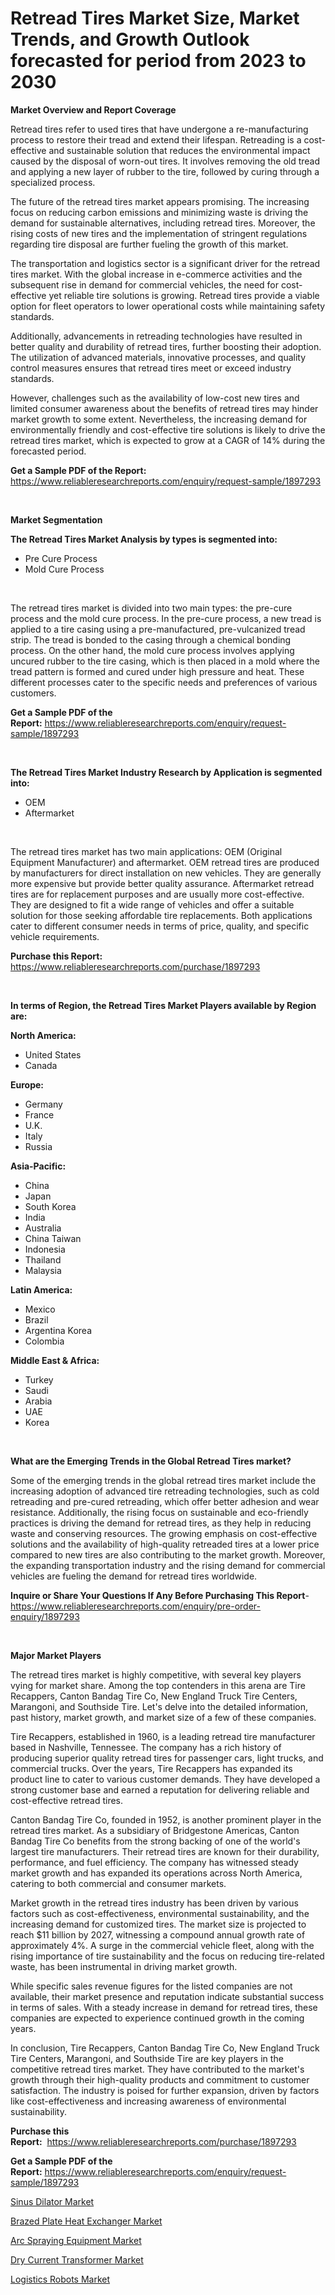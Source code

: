 <p><h1>Retread Tires Market Size, Market Trends, and Growth Outlook forecasted for period from 2023 to 2030</h1></p><p><strong>Market Overview and Report Coverage</strong></p>
<p><p>Retread tires refer to used tires that have undergone a re-manufacturing process to restore their tread and extend their lifespan. Retreading is a cost-effective and sustainable solution that reduces the environmental impact caused by the disposal of worn-out tires. It involves removing the old tread and applying a new layer of rubber to the tire, followed by curing through a specialized process.</p><p>The future of the retread tires market appears promising. The increasing focus on reducing carbon emissions and minimizing waste is driving the demand for sustainable alternatives, including retread tires. Moreover, the rising costs of new tires and the implementation of stringent regulations regarding tire disposal are further fueling the growth of this market.</p><p>The transportation and logistics sector is a significant driver for the retread tires market. With the global increase in e-commerce activities and the subsequent rise in demand for commercial vehicles, the need for cost-effective yet reliable tire solutions is growing. Retread tires provide a viable option for fleet operators to lower operational costs while maintaining safety standards.</p><p>Additionally, advancements in retreading technologies have resulted in better quality and durability of retread tires, further boosting their adoption. The utilization of advanced materials, innovative processes, and quality control measures ensures that retread tires meet or exceed industry standards.</p><p>However, challenges such as the availability of low-cost new tires and limited consumer awareness about the benefits of retread tires may hinder market growth to some extent. Nevertheless, the increasing demand for environmentally friendly and cost-effective tire solutions is likely to drive the retread tires market, which is expected to grow at a CAGR of 14% during the forecasted period.</p></p>
<p><strong>Get a Sample PDF of the Report:</strong> <a href="https://www.reliableresearchreports.com/enquiry/request-sample/1897293">https://www.reliableresearchreports.com/enquiry/request-sample/1897293</a></p>
<p>&nbsp;</p>
<p><strong>Market Segmentation</strong></p>
<p><strong>The Retread Tires Market Analysis by types is segmented into:</strong></p>
<p><ul><li>Pre Cure Process</li><li>Mold Cure Process</li></ul></p>
<p>&nbsp;</p>
<p><p>The retread tires market is divided into two main types: the pre-cure process and the mold cure process. In the pre-cure process, a new tread is applied to a tire casing using a pre-manufactured, pre-vulcanized tread strip. The tread is bonded to the casing through a chemical bonding process. On the other hand, the mold cure process involves applying uncured rubber to the tire casing, which is then placed in a mold where the tread pattern is formed and cured under high pressure and heat. These different processes cater to the specific needs and preferences of various customers.</p></p>
<p><strong>Get a Sample PDF of the Report:</strong>&nbsp;<a href="https://www.reliableresearchreports.com/enquiry/request-sample/1897293">https://www.reliableresearchreports.com/enquiry/request-sample/1897293</a></p>
<p>&nbsp;</p>
<p><strong>The Retread Tires Market Industry Research by Application is segmented into:</strong></p>
<p><ul><li>OEM</li><li>Aftermarket</li></ul></p>
<p>&nbsp;</p>
<p><p>The retread tires market has two main applications: OEM (Original Equipment Manufacturer) and aftermarket. OEM retread tires are produced by manufacturers for direct installation on new vehicles. They are generally more expensive but provide better quality assurance. Aftermarket retread tires are for replacement purposes and are usually more cost-effective. They are designed to fit a wide range of vehicles and offer a suitable solution for those seeking affordable tire replacements. Both applications cater to different consumer needs in terms of price, quality, and specific vehicle requirements.</p></p>
<p><strong>Purchase this Report:</strong>&nbsp; <a href="https://www.reliableresearchreports.com/purchase/1897293">https://www.reliableresearchreports.com/purchase/1897293</a></p>
<p>&nbsp;</p>
<p><strong>In terms of Region, the Retread Tires Market Players available by Region are:</strong></p>
<p>
    <p> <strong> North America: </strong>
        <ul>
            <li>United States</li>
            <li>Canada</li>
        </ul>
        </p> 
    <p> <strong> Europe: </strong>
        <ul>
            <li>Germany</li>
            <li>France</li>
            <li>U.K.</li>
            <li>Italy</li>
            <li>Russia</li>
        </ul>
        </p> 
    <p> <strong> Asia-Pacific: </strong>
        <ul>
            <li>China</li>
            <li>Japan</li>
            <li>South Korea</li>
            <li>India</li>
            <li>Australia</li>
            <li>China Taiwan</li>
            <li>Indonesia</li>
            <li>Thailand</li>
            <li>Malaysia</li>
        </ul>
        </p> 
    <p> <strong> Latin America: </strong>
        <ul>
            <li>Mexico</li>
            <li>Brazil</li>
            <li>Argentina Korea</li>
            <li>Colombia</li>
        </ul>
        </p> 
    <p> <strong> Middle East & Africa: </strong>
        <ul>
            <li>Turkey</li>
            <li>Saudi</li>
            <li>Arabia</li>
            <li>UAE</li>
            <li>Korea</li>
        </ul>
    </p>
    </p>
<p>&nbsp;</p>
<p><strong>What are the Emerging Trends in the Global Retread Tires market?</strong></p>
<p><p>Some of the emerging trends in the global retread tires market include the increasing adoption of advanced tire retreading technologies, such as cold retreading and pre-cured retreading, which offer better adhesion and wear resistance. Additionally, the rising focus on sustainable and eco-friendly practices is driving the demand for retread tires, as they help in reducing waste and conserving resources. The growing emphasis on cost-effective solutions and the availability of high-quality retreaded tires at a lower price compared to new tires are also contributing to the market growth. Moreover, the expanding transportation industry and the rising demand for commercial vehicles are fueling the demand for retread tires worldwide.</p></p>
<p><strong>Inquire or Share Your Questions If Any Before Purchasing This Report</strong>- <a href="https://www.reliableresearchreports.com/enquiry/pre-order-enquiry/1897293">https://www.reliableresearchreports.com/enquiry/pre-order-enquiry/1897293</a></p>
<p>&nbsp;</p>
<p><strong>Major Market Players</strong></p>
<p><p>The retread tires market is highly competitive, with several key players vying for market share. Among the top contenders in this arena are Tire Recappers, Canton Bandag Tire Co, New England Truck Tire Centers, Marangoni, and Southside Tire. Let's delve into the detailed information, past history, market growth, and market size of a few of these companies.</p><p>Tire Recappers, established in 1960, is a leading retread tire manufacturer based in Nashville, Tennessee. The company has a rich history of producing superior quality retread tires for passenger cars, light trucks, and commercial trucks. Over the years, Tire Recappers has expanded its product line to cater to various customer demands. They have developed a strong customer base and earned a reputation for delivering reliable and cost-effective retread tires.</p><p>Canton Bandag Tire Co, founded in 1952, is another prominent player in the retread tires market. As a subsidiary of Bridgestone Americas, Canton Bandag Tire Co benefits from the strong backing of one of the world's largest tire manufacturers. Their retread tires are known for their durability, performance, and fuel efficiency. The company has witnessed steady market growth and has expanded its operations across North America, catering to both commercial and consumer markets.</p><p>Market growth in the retread tires industry has been driven by various factors such as cost-effectiveness, environmental sustainability, and the increasing demand for customized tires. The market size is projected to reach $11 billion by 2027, witnessing a compound annual growth rate of approximately 4%. A surge in the commercial vehicle fleet, along with the rising importance of tire sustainability and the focus on reducing tire-related waste, has been instrumental in driving market growth.</p><p>While specific sales revenue figures for the listed companies are not available, their market presence and reputation indicate substantial success in terms of sales. With a steady increase in demand for retread tires, these companies are expected to experience continued growth in the coming years.</p><p>In conclusion, Tire Recappers, Canton Bandag Tire Co, New England Truck Tire Centers, Marangoni, and Southside Tire are key players in the competitive retread tires market. They have contributed to the market's growth through their high-quality products and commitment to customer satisfaction. The industry is poised for further expansion, driven by factors like cost-effectiveness and increasing awareness of environmental sustainability.</p></p>
<p><strong>Purchase this Report:</strong>&nbsp;&nbsp;<a href="https://www.reliableresearchreports.com/purchase/1897293">https://www.reliableresearchreports.com/purchase/1897293</a></p>
<p></p>
<p><strong>Get a Sample PDF of the Report:</strong>&nbsp;<a href="https://www.reliableresearchreports.com/enquiry/request-sample/1897293">https://www.reliableresearchreports.com/enquiry/request-sample/1897293</a></p>
<p><p><a href="https://www.linkedin.com/pulse/sinus-dilator-market-size-share-amp-trends-analysis-report-application-qcsqe/">Sinus Dilator Market</a></p><p><a href="https://medium.com/@entelaloshi55/brazed-plate-heat-exchanger-market-analysis-and-sze-forecasted-for-period-from-2023-to-2030-e4341587782a">Brazed Plate Heat Exchanger Market</a></p><p><a href="https://www.linkedin.com/pulse/arc-spraying-equipment-market-research-report-unlocks-analysis-jjdpe/">Arc Spraying Equipment Market</a></p><p><a href="https://www.linkedin.com/pulse/dry-current-transformer-market-challenges-opportunities-growth-pzone/">Dry Current Transformer Market</a></p><p><a href="https://medium.com/@loretamusaj85/decoding-logistics-robots-market-metrics-market-share-trends-and-growth-patterns-9f101ad27c88">Logistics Robots Market</a></p></p>